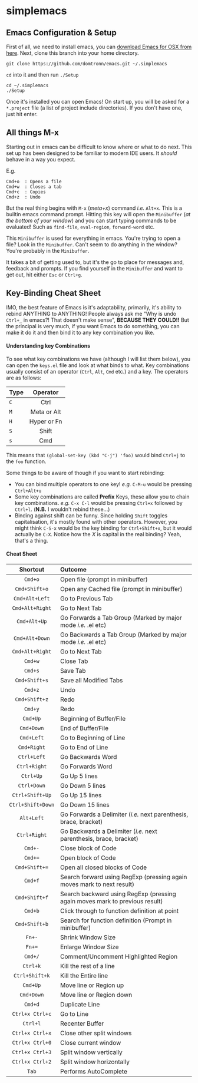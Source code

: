simplemacs
==========

Emacs Configuration &amp; Setup
-------------------------------
First of all, we need to install emacs, you can [download Emacs for OSX from here](http://emacsformacosx.com/). Next, clone this branch into your home directory.
```
git clone https://github.com/domtronn/emacs.git ~/.simplemacs
```
`cd` into it and then run `./Setup`
```
cd ~/.simplemacs
./Setup
```
Once it's installed you can open Emacs! On start up, you will be asked for a `*.project` file (a list of project include directories). If you don't have one, just hit enter.

All things M-x
--------------
Starting out in emacs can be difficult to know where or what to do next. This set up has been designed to be familiar to modern IDE users. It *should* behave in a way you expect.

E.g.
```
Cmd+o  : Opens a file
Cmd+w  : Closes a tab
Cmd+c  : Copies
Cmd+z  : Undo
```

But the real thing begins with `M-x` (*meta+x*) command *i.e.* `Alt+x`. This is a builtin emacs command prompt. Hitting this key will open the `Minibuffer` (*at the bottom of your window*) and you can start typing commands to be evaluated! Such as `find-file`, `eval-region`, `forward-word` etc.

This `Minibuffer` is used for everything in emacs. You're trying to open a file? Look in the `Minibuffer`. Can't seem to do anything in the window?  You're probably in the `Minibuffer`.

It takes a bit of getting used to, but it's the go to place for messages and, feedback and prompts. If you find yourself in the `Minibuffer` and want to get out, hit either `Esc` or `Ctrl+g`.

Key-Binding Cheat Sheet
-----------------------
IMO, the best feature of Emacs is it's adaptability, primarily, it's ability to rebind ANYTHING to ANYTHING! People always ask me "Why is undo `Ctrl+_` in emacs?! That doesn't make sense", __BECAUSE THEY COULD!!__ But the principal is very much, if you want Emacs to do something, you can make it do it and then bind it to any key combination you like.

#### Understanding key Combinations
To see what key combinations we have (although I will list them below), you can open the `keys.el` file and look at what binds to what. Key combinations usually consist of an operator (`Ctrl`, `Alt`, `Cmd` etc.) and a key. The operators are as follows:

| Type | Operator |
|------|:--------:|
|`C`| Ctrl |
|`M`| Meta or Alt |
|`H`| Hyper or Fn |
|`S`| Shift |
|`s`| Cmd |

This means that `(global-set-key (kbd "C-j") 'foo)` would bind `Ctrl+j` to the `foo` function. 

Some things to be aware of though if you want to start rebinding:
* You can bind multiple operators to one key!
  _e.g._ `C-M-u` would be pressing `Ctrl+Alt+u`
* Some key combinations are called __Prefix__ Keys, these allow you to chain key combinations.
  _e.g._ `C-x C-l` would be pressing `Ctrl+x` followed by `Ctrl+l`. (__N.B.__ I wouldn't rebind these...)
* Binding against shift can be funny. Since holding `Shift` toggles capitalisation, it's mostly found with other operators.
  However, you might think `C-S-x` would be the key binding for `Ctrl+Shift+x`, but it would actually be `C-X`.
  Notice how the _X_ is capital in the real binding? Yeah, that's a thing.
  
#### Cheat Sheet
| Shortcut | Outcome |
|:--------:|:--------|
| `Cmd+o` | Open file (prompt in minibuffer) |
| `Cmd+Shift+o` | Open any Cached file (prompt in minibuffer) |
| `Cmd+Alt+Left` | Go to Previous Tab |
| `Cmd+Alt+Right` | Go to Next Tab |
| `Cmd+Alt+Up` | Go Forwards a Tab Group (Marked by major mode _i.e._ .el etc) |
| `Cmd+Alt+Down` | Go Backwards a Tab Group (Marked by major mode _i.e._ .el etc) |
| `Cmd+Alt+Right` | Go to Next Tab |
| `Cmd+w` | Close Tab |
| `Cmd+s` | Save Tab |
| `Cmd+Shift+s` | Save all Modified Tabs |
| `Cmd+z` | Undo |
| `Cmd+Shift+z` | Redo |
| `Cmd+y` | Redo |
| `Cmd+Up` | Beginning of Buffer/File |
| `Cmd+Down` | End of Buffer/File
| `Cmd+Left` | Go to Beginning of Line |
| `Cmd+Right` | Go to End of Line |
| `Ctrl+Left` | Go Backwards Word |
| `Ctrl+Right` | Go Forwards Word |
| `Ctrl+Up` | Go Up 5 lines |
| `Ctrl+Down` | Go Down 5 lines |
| `Ctrl+Shift+Up` | Go Up 15 lines |
| `Ctrl+Shift+Down` | Go Down 15 lines |
| `Alt+Left` | Go Forwards a Delimiter (_i.e._ next parenthesis, brace, bracket) |
| `Ctrl+Right` | Go Backwards a Delimiter (_i.e._ next parenthesis, brace, bracket) |
| `Cmd+-` | Close block of Code |
| `Cmd+=` | Open block of Code |
| `Cmd+Shift+=` | Open all closed blocks of Code |
| `Cmd+f` | Search forward using RegExp (pressing again moves mark to next result) |
| `Cmd+Shift+f` | Search backward using RegExp (pressing again moves mark to previous result) |
| `Cmd+b` | Click through to function definition at point |
| `Cmd+Shift+b` | Search for function definition (Prompt in minibuffer) |
| `Fn+-` | Shrink Window Size |
| `Fn+=` | Enlarge Window Size |
| `Cmd+/` | Comment/Uncomment Highlighted Region |
| `Ctrl+k` | Kill the rest of a line |
| `Ctrl+Shift+k` | Kill the Entire line |
| `Cmd+Up` | Move line or Region up |
| `Cmd+Down` | Move line or Region down |
| `Cmd+d` | Duplicate Line |
| `Ctrl+x Ctrl+c` | Go to Line |
| `Ctrl+l` | Recenter Buffer |
| `Ctrl+x Ctrl+x` | Close other split windows |
| `Ctrl+x Ctrl+0` | Close current window |
| `Ctrl+x Ctrl+3` | Split window vertically |
| `Ctrl+x Ctrl+2` | Split window horizontally |
| `Tab` | Performs AutoComplete |

